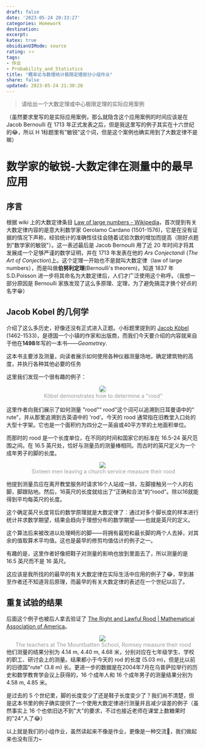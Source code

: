 ```yaml
---
draft: false
date: '2023-05-24 20:33:27'
categories: Homework 
destination: 
excerpt: 
katex: true
obsidianUIMode: source
rating: ⭐⭐
tags:  
- 作业 
- Probability_and_Statistics 
title: "概率论与数理统计极限定理部分小组作业"
share: false
updated: 2023-05-24 21:30:28
---
```


> 请给出一个大数定理或中心极限定理的实际应用案例

（虽然要求里写的是实际应用案例，那么就隐含这个应用案例的时间应该是在 Jacob Bernoulli 在 1713 年正式发表之后，但是我这里写的例子其实在十六世纪的😂，所以 H 1标题里有"敏锐"这个词，但是这个案例也确实用到了大数定律不是嘛）

# 数学家的敏锐-大数定律在测量中的最早应用

## 序言

根据 wiki 上的大数定律条目 [Law of large numbers - Wikipedia](https://en.wikipedia.org/wiki/Law_of_large_numbers)，首次提到有关大数定律内容的是意大利数学家 Gerolamo Cardano (1501-1576)，它是在没有证据的情况下声称，经验统计的准确性往往会随着试验次数的增加而提高（刚好点题到"数学家的敏锐"）。这一表述最后是 Jacob Bernoulli 用了近 20 年时间才将其发展成一个足够严谨的数学证明，并在 1713 年发表在他的 *Ars Conjectandi* (*The Art of Conjection*)上。这个定理一开始也不是就叫大数定律（law of large numbers），而是叫做**伯努利定理**(Bernoulli's theorem)，知道 1837 年 S.D.Poisson 进一步将其命名为大数定律后，人们才广泛使用这个称呼。（我想一部分原因是 Bernoulli 家族发现了这么多原理、定理，为了避免搞混才换个好点的名字😁）

## Jacob Kobel 的几何学

介绍了这么多历史，好像还没有正式进入正题。小标题里提到的 [Jacob Köbel](https://en.wikipedia.org/wiki/Jacob_K%C3%B6bel) (1462-1533)，是德国一个小镇的作家和出版商，而我们今天要介绍的内容就来自于他在**1498**年写的一本书——*Geometrey*.

这本书主要涉及测量，向读者展示如何使用各种仪器测量场地，确定建筑物的高度，并执行各种其他必要的任务

这里我们发现一个很有趣的例子：

<center>
    <img style="border-radius: 0.3125em;
    box-shadow: 0 2px 4px 0 rgba(34,36,38,.12),0 2px 10px 0 rgba(34,36,38,.08);"
    src="https://www.maa.org/sites/default/files/images/cms_upload/0800804523715.jpg">
    <br>
    <div style="color:orange; border-bottom: 1px solid #d9d9d9;
    display: inline-block;
    color: #999;
    padding: 2px;"> Köbel demonstrates how to determine a "rood"
    </div>
</center>

这里作者向我们展示了如何测量 "rood"“ rood”这个词可以追溯到日耳曼语中的“ rute”，并从那里追溯到古英语中的 'rod'。今天的 rood 通常指在旧教堂入口处的大型十字架。它也是一个面积约为四分之一英亩或40平方竿的土地面积单位。

而那时的 rood 是一个长度单位，在不同的时间和国家它的标准在 16.5-24 英尺范围之间。在 16.5 英尺处，恰好与测量员的测量棒相同。而古时的英尺定义为一个成年男子的脚的长度。

<center>
    <img style="border-radius: 0.3125 em;
    Box-shadow: 0 2 px 4 px 0 rgba (34,36,38,. 12), 0 2 px 10 px 0 rgba (34,36,38,. 08);"
    src=" https://www.maa.org/sites/default/files/images/upload_library/46/Ransom-Rood/Koebel-00567.png">
    <br>
    <div style="color: orange; border-bottom: 1 px solid #d9d9d9 ;
    Display: inline-block;
    color: #999 ;
    Padding: 2 px;"> Sixteen men leaving a church service measure their rood
    </div>
</center>

他提到测量员应在离开教堂服务时请求16个人站成一排，左脚接触另一个人的右脚，脚跟贴地。然后，16英尺的长度就给出了“正确和合法”的“rood”。除以16就能得到平均每英尺的长度。

这个确定英尺长度背后的数学原理就是大数定律了：通过对多个脚长度的样本进行统计并求数学期望，结果会趋向于理想分布的数学期望——也就是英尺的定义。

这个算法后来被改进以处理畸形的脚——将拥有最短和最长脚的两个人去掉，对其余的值取算术平均值。这也是最早的修剪均值估计的例子之一。

有趣的是，这里作者好像把鞋子对测量的影响也放到里面去了，所以测量的是 16.5 英尺而不是 16 英尺。

这应该是我所找的的最早的有关大数定律在实际生活中应用的例子了😂，早到甚至作者还不知道背后原理，而最早的有关大数定律的表述在一个世纪以后了。

## 重复试验的结果

后面这个例子也被后人拿去验证了 [The Right and Lawful Rood | Mathematical Association of America](https://www.maa.org/press/periodicals/convergence/the-right-and-lawful-rood)。

<center>
    <img style="border-radius: 0.3125 em;
    Box-shadow: 0 2 px 4 px 0 rgba (34,36,38,. 12), 0 2 px 10 px 0 rgba (34,36,38,. 08);"
    src=" https://www.maa.org/sites/default/files/images/upload_library/46/Ransom-Rood/Rood-205514.jpg">
    <br>
    <div style="color: orange; border-bottom: 1 px solid #d9d9d9 ;
    Display: inline-block;
    color: #999 ;
    Padding: 2 px;"> The teachers at The Mountbatten School, Romsey measure their rood
    </div>
</center>
他们测量的结果分别为 4.14 m, 4.40 m, 4.68 米，分别对应在七年级学生、学校的职工、研讨会上的测量。结果都小于今天的 rod 的长度 (5.03 m)，但是比以前的旧德国"rute" (3.8 m) 长。更进一步的数据是在2004年7月在乌普萨拉举行的历史和数学教育学会议上获得的，16 个成年人和 16 个成年男子的测量结果分别为 4.58 m, 4.85 米。

是过去的 5 个世纪里，脚的长度变少了还是鞋子长度变少了？我们尚不清楚，但是这本书里的例子确实提供了一个使用大数定律进行测量并且减少误差的例子（虽然事实上 16 个也依旧达不到"大"的要求，不过也接近老师在课堂上数糖果时的"24"人了😂）

以上就是我们的小组作业，虽然读起来不像是作业，更像是一种交流🤣，我们做起来也没有压力~